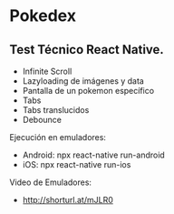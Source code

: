 # Pokedex
## Test Técnico React Native.

* Infinite Scroll
* Lazyloading de imágenes y data
* Pantalla de un pokemon específico
* Tabs
* Tabs translucidos
* Debounce

Ejecución en emuladores:

* Android: npx react-native run-android
* iOS: npx react-native run-ios

Video de Emuladores:
- http://shorturl.at/mJLR0
